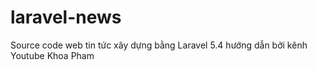# laravel-news
Source code web tin tức xây dựng bằng Laravel 5.4 hướng dẫn bởi kênh Youtube Khoa Pham
